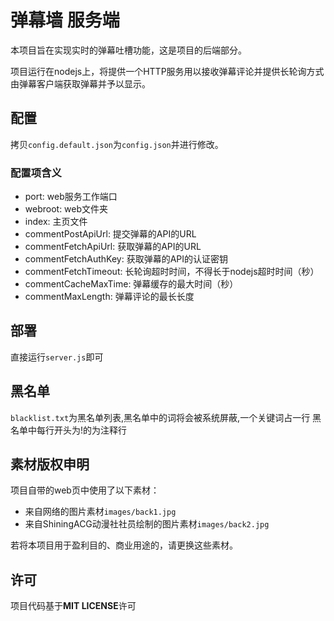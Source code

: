 # 弹幕墙 服务端

本项目旨在实现实时的弹幕吐槽功能，这是项目的后端部分。

项目运行在nodejs上，将提供一个HTTP服务用以接收弹幕评论并提供长轮询方式由弹幕客户端获取弹幕并予以显示。

## 配置

拷贝```config.default.json```为```config.json```并进行修改。

### 配置项含义

- port: web服务工作端口
- webroot: web文件夹
- index: 主页文件
- commentPostApiUrl: 提交弹幕的API的URL
- commentFetchApiUrl: 获取弹幕的API的URL
- commentFetchAuthKey: 获取弹幕的API的认证密钥
- commentFetchTimeout: 长轮询超时时间，不得长于nodejs超时时间（秒）
- commentCacheMaxTime: 弹幕缓存的最大时间（秒）
- commentMaxLength: 弹幕评论的最长长度

## 部署

直接运行```server.js```即可

## 黑名单
```blacklist.txt```为黑名单列表,黑名单中的词将会被系统屏蔽,一个关键词占一行
黑名单中每行开头为!的为注释行

## 素材版权申明

项目自带的web页中使用了以下素材：

- 来自网络的图片素材```images/back1.jpg```
- 来自ShiningACG动漫社社员绘制的图片素材```images/back2.jpg```

若将本项目用于盈利目的、商业用途的，请更换这些素材。

## 许可

项目代码基于**MIT LICENSE**许可

